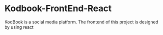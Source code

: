 # Kodbook-FrontEnd-React
KodBook is a social media platform. The frontend of this project is designed by using react
